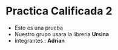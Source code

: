 # Practica Calificada 2 


- Esto es una prueba
- Nuestro grupo usara la libreria **Ursina**
- Integrantes : **Adrian**
